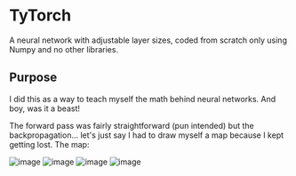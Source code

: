 # TyTorch
A neural network with adjustable layer sizes, coded from scratch only using Numpy and no other libraries.

## Purpose
I did this as a way to teach myself the math behind neural networks.  And boy, was it a beast!

The forward pass was fairly straightforward (pun intended) but the backpropagation... let's just say I had to draw myself a map because I kept getting lost.
The map:

![image](https://github.com/Tylersuard/TyTorch/assets/41713505/2f145470-1b5f-4eaa-81e3-ec3f2857d821)
![image](https://github.com/Tylersuard/TyTorch/assets/41713505/2e57a254-4879-46f3-899f-d13c919eb578)
![image](https://github.com/Tylersuard/TyTorch/assets/41713505/6f62cee3-7391-45ed-9a68-153fb97bbbc1)
![image](https://github.com/Tylersuard/TyTorch/assets/41713505/fa57f68a-f3c0-483a-b39b-708bcf374a8d)

